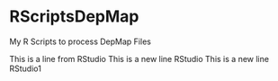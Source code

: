 # RScriptsDepMap
My R Scripts to process DepMap Files

This is a line from RStudio
This is a new line RStudio
This is a new line RStudio1